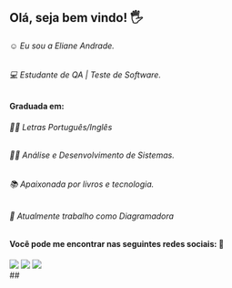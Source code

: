 
## Olá, seja bem vindo! 🖐️

###### ☺️ Eu sou a Eliane Andrade. 
###### 💻 Estudante de QA | Teste de Software. 
####      **Graduada em:**
###### 👩‍🎓 Letras Português/Inglês
###### 👩‍🎓 Análise e Desenvolvimento de Sistemas. 
###### 📚 Apaixonada por livros e tecnologia.
###### 💪 Atualmente trabalho como Diagramadora

##

#### **Você pode me encontrar nas seguintes redes sociais:** 🔎
<div>
  <a href="https://www.linkedin.com/in/eliane-maria-de-andrade" target= "_blanck"><img src="https://img.shields.io/badge/LinkedIn-0077B5?style=for-the-badge&logo=linkedin&logoColor=white" target= "_blanck"></a>
  <a href="mailto:emariaandrade@gmail.com"><img src="https://img.shields.io/badge/Gmail-D14836?style=for-the-badge&logo=gmail&logoColor=white" target= "_blanck"></a>
  <a href="https://wa.me/5544998945349"><img src="https://img.shields.io/badge/WhatsApp-25D366?style=for-the-badge&logo=whatsapp&logoColor=white" target= "_blanck"></a>
</div>
##

